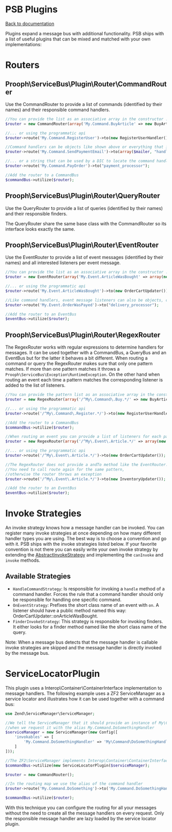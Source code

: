 PSB Plugins
===========

[Back to documentation](../README.md#documentation)

Plugins expand a message bus with additional functionality.
PSB ships with a list of useful plugins that can be mixed and matched with your own implementations:

# Routers

## Prooph\ServiceBus\Plugin\Router\CommandRouter

Use the CommandRouter to provide a list of commands (identified by their names) and their responsible command handlers.

```php
//You can provide the list as an associative array in the constructor ...
$router = new CommandRouter(array('My.Command.BuyArticle' => new BuyArticleHandler()));

//... or using the programmatic api
$router->route('My.Command.RegisterUser')->to(new RegisterUserHandler());

//Command handlers can be objects like shown above or everything that is callable (callbacks, callable arrays, etc.) ...
$router->route('My.Command.SendPaymentEmail')->to(array($mailer, "handleSendPaymentEmail"));

//... or a string that can be used by a DIC to locate the command handler instance
$router->route('My.Command.PayOrder')->to("payment_processor");

//Add the router to a CommandBus
$commandBus->utilize($router);
```

## Prooph\ServiceBus\Plugin\Router\QueryRouter

Use the QueryRouter to provide a list of queries (identified by their names) and their responsible finders.

The QueryRouter share the same base class with the CommandRouter so its interface looks exactly the same.


## Prooph\ServiceBus\Plugin\Router\EventRouter

Use the EventRouter to provide a list of event messages (identified by their names) and all interested listeners per event message.

```php
//You can provide the list as an associative array in the constructor ...
$router = new EventRouter(array('My.Event.ArticleWasBought' => array(new OrderCartUpdater(), new InventoryUpdater())));

//... or using the programmatic api
$router->route('My.Event.ArticleWasBought')->to(new OrderCartUpdater())->andTo(new InventoryUpdater());

//Like command handlers, event message listeners can also be objects, callables or strings
$router->route('My.Event.OrderWasPayed')->to("delivery_processor");

//Add the router to an EventBus
$eventBus->utilize($router);
```

## Prooph\ServiceBus\Plugin\Router\RegexRouter

The RegexRouter works with regular expressions to determine handlers for messages. It can be used together with a CommandBus, a QueryBus and
an EventBus but for the latter it behaves a bit different. When routing a command or query the RegexRouter makes sure that only one pattern matches.
If more than one pattern matches it throws a `Prooph\ServiceBus\Exception\RuntimeException`. On the other hand when routing
an event each time a pattern matches the corresponding listener is added to the list of listeners.

```php
//You can provide the pattern list as an associative array in the constructor ...
$router = new RegexRouter(array('/^My\.Command\.Buy.*/' => new BuyArticleHandler()));

//... or using the programmatic api
$router->route('/^My\.Command\.Register.*/')->to(new RegisterUserHandler());

//Add the router to a CommandBus
$commandBus->utilize($router);

//When routing an event you can provide a list of listeners for each pattern ...
$router = new RegexRouter(array('/^My\.Event\.Article.*/' => array(new OrderCartUpdater(), new InventoryUpdater())));

//... or using the programmatic api
$router->route('/^My\.Event\.Article.*/')->to(new OrderCartUpdater());

//The RegexRouter does not provide a andTo method like the EventRouter.
//You need to call route again for the same pattern,
//otherwise the router throws an exception
$router->route('/^My\.Event\.Article.*/')->to(new InventoryUpdater());

//Add the router to an EventBus
$eventBus->utilize($router);
```

# Invoke Strategies

An invoke strategy knows how a message handler can be invoked. You can register many invoke strategies at once depending on
how many different handler types you are using. The best way is to choose a convention and go with it. PSB ships with the invoke strategies
listed below. If your favorite convention is not there you can easily write your own invoke strategy
by extending the [AbstractInvokeStrategy](../src/Prooph/ServiceBus/Plugin/InvokeStrategy/AbstractInvokeStrategy.php) and implementing the
`canInvoke` and `invoke` methods.

## Available Strategies

- `HandleCommandStrategy`: Is responsible for invoking a `handle` method of a command handler. Forces the rule that a command handler should only be responsible for handling one specific command.
- `OnEventStrategy`: Prefixes the short class name of an event with `on`. A listener should
have a public method named this way: OrderCartUpdater::onArticleWasBought.
- `FinderInvokeStrategy`: This strategy is responsible for invoking finders. It either looks for a finder method named like the short class name of the query.

Note: When a message bus detects that the message handler is callable invoke strategies are skipped and the message handler is directly invoked by the message bus.

# ServiceLocatorPlugin

This plugin uses a Interop\Container\ContainerInterface implementation to message handlers.
The following example uses a ZF2 ServiceManager as a service locator and illustrates how it can be used together with a command bus:

```php
use Zend\ServiceManager\ServiceManager;

//We tell the ServiceManager that it should provide an instance of My\Command\DoSomethingHandler
//when we request it with the alias My.Command.DoSomethingHandler
$serviceManager = new ServiceManager(new Config([
    'invokables' => [
        'My.Command.DoSomethingHandler' => 'My\Command\DoSomethingHandler'
    ]
]));

//The ZF2\ServiceManager implements Interop\Container\ContainerInterface since v2.6
$commandBus->utilize(new ServiceLocatorPlugin($serviceManager);

$router = new CommandRouter();

//In the routing map we use the alias of the command handler
$router->route('My.Command.DoSomething')->to('My.Command.DoSomethingHandler');

$commandBus->utilize($router);
```

With this technique you can configure the routing for all your messages without the need to create all the message handlers
on every request. Only the responsible message handler are lazy loaded by the service locator plugin.